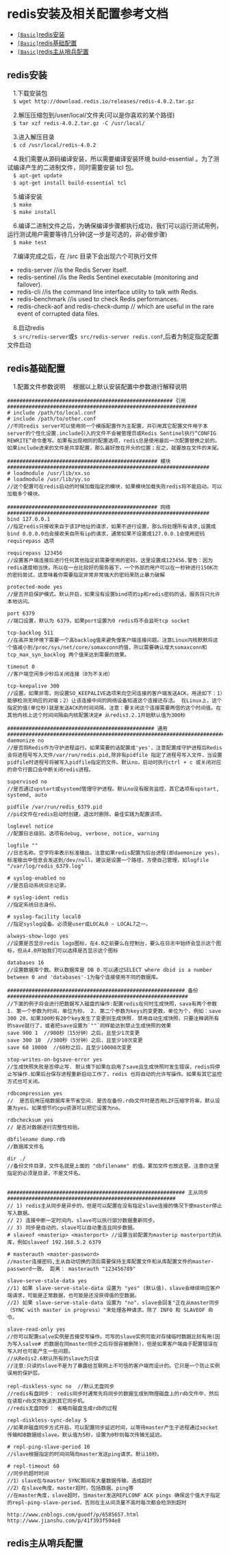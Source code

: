 # redis安装及相关配置参考文档
* [`[Basic]`redis安装](/sections/redis.md#redis安装)
* [`[Basic]`redis基础配置](/sections/redis.md#redis基础配置)
* [`[Basic]`redis主从哨兵配置](/sections/redis.md#redis主从哨兵配置)

## redis安装
&emsp;1.下载安装包   
&emsp;```$ wget http://download.redis.io/releases/redis-4.0.2.tar.gz```  

&emsp;2.解压压缩包到/user/local/文件夹(可以是你喜欢的某个路径)   
&emsp;```$ tar xzf redis-4.0.2.tar.gz -C /usr/local/```    

&emsp;3.进入解压目录   
&emsp;```$ cd /usr/local/redis-4.0.2```   

&emsp;4.我们需要从源码编译安装，所以需要编译安装环境 build-essential 。为了测试编译产生的二进制文件，同时需要安装 tcl 包。   
&emsp;```$ apt-get update```   
&emsp;```$ apt-get install build-essential tcl```   

&emsp;5.编译安装   
&emsp;```$ make```   
&emsp;```$ make install```  

&emsp;6.编译二进制文件之后，为确保编译步骤都执行成功，我们可以运行测试用例，运行测试用户需要等待几分钟(这一步是可选的，非必做步骤)   
&emsp;```$ make test```   

&emsp;7.编译完成之后，在 /src 目录下会出现六个可执行文件
* redis-server  //is the Redis Server itself.
* redis-sentinel  //is the Redis Sentinel executable (monitoring and failover).
* redis-cli  //is the command line interface utility to talk with Redis.
* redis-benchmark //is used to check Redis performances.
* redis-check-aof and redis-check-dump // which are useful in the rare event of corrupted data files.   

&emsp;8.启动redis   
&emsp;```$ src/redis-server```或```$ src/redis-server redis.conf```,后者为制定指定配置文件启动   

## redis基础配置
&emsp;1.配置文件参数说明
&emsp;根据以上默认安装配置中参数进行解释说明
```
###################################################### 引用 ##############################################################
# include /path/to/local.conf
# include /path/to/other.conf
//不同redis server可以使用同一个模版配置作为主配置，并引用其它配置文件用于本server的个性化设置.include引入的文件不会被管理员或Redis Sentinel执行“CONFIG REWRITE”命令重写。如果有出现相同的配置选项，redis总是使用最后一次配置替换之前的。如果include进来的文件是共享配置，那么最好放在开头的位置；反之，就要放在文件的末尾。

################################################# 模块 ##################################################################
# loadmodule /usr/lib/xx.so
# loadmodule /usr/lib/yy.so
//这个配置可在redis启动的时候加载指定的模块，如果模块加载失败redis将不能启动。可以加载多个模块。

################################################# 网络 ##################################################################
bind 127.0.0.1
//指定redis只接收来自于该IP地址的请求，如果不进行设置，那么将处理所有请求,设置成bind 0.0.0.0也会接收来自所有ip的请求，通常如果不设置成127.0.0.1会使用密码 requirepass 选项

requirepass 123456
//设置客户端连接后进行任何其他指定前需要使用的密码，这里设置成123456.警告：因为redis速度相当快，所以在一台比较好的服务器下，一个外部的用户可以在一秒钟进行150K次的密码尝试，这意味着你需要指定非常非常强大的密码来防止暴力破解

protected-mode yes
//是否开启保护模式。默认开启，如果没有设置bind项的ip和redis密码的话，服务将只允许本地访问。

port 6379
//端口设置，默认为 6379，如果port设置为0 redis将不会监听tcp socket

tcp-backlog 511
//在高并发环境下需要一个高backlog值来避免慢客户端连接问题。注意Linux内核默默将这个值减小到/proc/sys/net/core/somaxconn的值，所以需要确认增大somaxconn和tcp_max_syn_backlog 两个值来达到需要的效果。

timeout 0
//客户端空闲多少秒后关闭连接（0为不关闭）

tcp-keepalive 300
//设置。如果非零，则设置SO_KEEPALIVE选项来向空闲连接的客户端发送ACK，用途如下：1）能够检测无响应的对端；2）让该连接中间的网络设备知道这个连接还存活。 在Linux上，这个指定的值(单位秒)就是发送ACK的时间间隔，注意：要关闭这个连接需要两倍的这个时间值。在其他内核上这个时间间隔由内核配置决定# 从redis3.2.1开始默认值为300秒

################################################ 通用 #######################################################################
daemonize no
//是否将Redis作为守护进程运行。如果需要的话配置成'yes'，注意配置成守护进程后Redis会将进程号写入文件/var/run/redis.pid,除非有pidfile 指定了进程号写入文件，当设置pidfile时进程号将被写入pidfile指定的文件。默认no，启动时执行ctrl + c 或关闭对应的命令行窗口会中断关闭redis进程。

supervised no
//是否通过upstart或systemd管理守护进程。默认no没有服务监控，其它选项有upstart, systemd, auto

pidfile /var/run/redis_6379.pid
//pid文件在redis启动时创建，退出时删除。最佳实践为配置该项。

loglevel notice
//配置日志级别。选项有debug, verbose, notice, warning

logfile ""
//日志名称。空字符串表示标准输出。注意如果redis配置为后台进程(即daemonize yes)，标准输出中信息会发送到/dev/null。建议是设置一个路径，方便自己管理，如logfile "/var/log/redis_6379.log"

# syslog-enabled no
//是否启动系统日志记录。

# syslog-ident redis
//指定系统日志身份。

# syslog-facility local0
//指定syslog设备。必须是user或LOCAL0 ~ LOCAL7之一。

always-show-logo yes
//设置是否显示redis logo图标，在4.0之前要么在控制台，要么在日志中始终会显示这个图标，但从4.0开始我们可以选择是否显示这个图标

databases 16
//设置数据库个数。默认数据库是 DB 0.可以通过SELECT where dbid is a number between 0 and 'databases'-1为每个连接使用不同的数据库。

########################################################## 备份  ###########################################################
//下面的例子将会进行把数据写入磁盘的操作:配置redis在何时生成快照，sava有两个参数  1. 第一个参数为时间，单位为秒。 2. 第二个参数为keys的变更数，单位为个，例如：save 300 20，如果300秒有20个key发生了变更则生成快照. 禁用自动生成快照，只要注释调所有的save就行了，或者把save设置为`""`同样能达到禁止生成快照的效果
save 900 1  //900秒（15分钟）之后，且至少1次变更
save 300 10  //300秒（5分钟）之后，且至少10次变更
save 60 10000  //60秒之后，且至少10000次变更

stop-writes-on-bgsave-error yes
//生成快照失败是否停止写. 默认情下如果在启用了save且生成快照时发生错误，redis将停止写操作.如果后台保存进程重新启动工作了，redis 也将自动的允许写操作。如果有其它监控方式也可关闭。

rdbcompression yes
//  是否启用压缩数据库来节省空间. 是否在备份.rdb文件时是否用LZF压缩字符串，默认设置为yes。如果想节约cpu资源可以把它设置为no。

rdbchecksum yes
// 是否对数据进行完整性校验。

dbfilename dump.rdb
//数据库文件名

dir ./
//备份文件目录，文件名就是上面的 "dbfilename" 的值。累加文件也放这里。注意你这里指定的必须是目录，不是文件名。


########################################################## 主从同步 #######################################################
// 1) redis主从同步是异步的，但是可以配置在没有指定slave连接的情况下使master停止写入数据。
// 2) 连接中断一定时间内，slave可以执行部分数据重新同步。
// 3) 同步是自动的，slave可以自动重连且同步数据。
# slaveof <masterip> <masterport> //设置当前配置为masterip masterport的从库，例如slaveof 192.168.5.2 6379

# masterauth <master-password>
//master连接密码,主从自动切换的须后需要保持主库配置文件和从库配置文件的master-password一致。 距离： masterauth "123456789"

slave-serve-stale-data yes
//1) 如果 slave-serve-stale-data 设置为 "yes" (默认值)，slave会继续响应客户端请求，可能是正常数据，也可能是还没获得值的空数据。
//2) 如果 slave-serve-stale-data 设置为 "no"，slave会回复"正在从master同步（SYNC with master in progress）"来处理各种请求，除了 INFO 和 SLAVEOF 命令。

slave-read-only yes
//你可以配置salve实例是否接受写操作。可写的slave实例可能对存储临时数据比较有用(因为写入salve# 的数据在同master同步之后将很容被删除)，但是如果客户端由于配置错误在写入时也可能产生一些问题。
//从Redis2.6默认所有的slave为只读
//注意:只读的slave不是为了暴露给互联网上不可信的客户端而设计的。它只是一个防止实例误用的保护层。

repl-diskless-sync no  //默认无盘同步
//redis有盘同步： redis同步时通常先将同步的数据生成到物理磁盘上的rdb文件中，然后在读取rdb文件发送到其它同步机。
//redis无盘同步： 省略向磁盘生成rdb的过程

repl-diskless-sync-delay 5
//如果非磁盘同步方式开启，可以配置同步延迟时间，以等待master产生子进程通过socket传输RDB数据给slave。默认值为5秒，设置为0秒则每次传输无延迟。

# repl-ping-slave-period 10
//slave根据指定的时间间隔向master发送ping请求。默认10秒。

# repl-timeout 60
//同步的超时时间
//1）slave在与master SYNC期间有大量数据传输，造成超时
//2）在slave角度，master超时，包括数据、ping等
//在master角度，slave超时，当master发送REPLCONF ACK pings 确保这个值大于指定的repl-ping-slave-period，否则在主从间流量不高时每次都会检测到超时

http://www.cnblogs.com/guodf/p/6585657.html
http://www.jianshu.com/p/41f393f594e8
```
## redis主从哨兵配置
